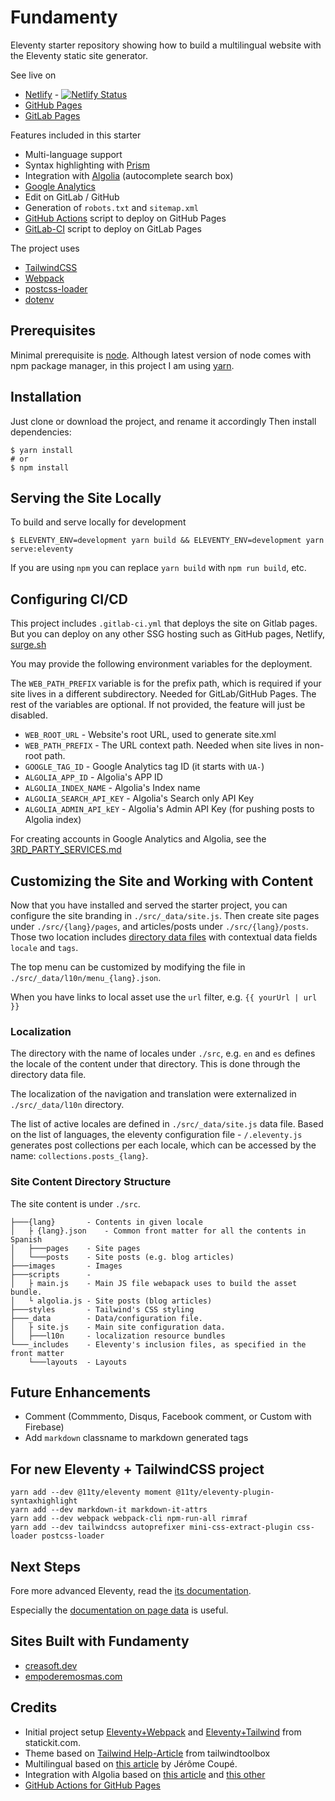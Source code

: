 Fundamenty
==========

Eleventy starter repository showing how to build a multilingual website with the 
Eleventy static site generator.

See live on 
- [Netlify](https://fundamenty.netlify.app/) - [![Netlify Status](https://api.netlify.com/api/v1/badges/78a62ba4-e24e-45ca-ae9a-62306bf9bed8/deploy-status)](https://app.netlify.com/sites/fundamenty/deploys)
- [GitHub Pages](https://creasoft-dev.github.io/fundamenty/)
- [GitLab Pages](https://creasoft-dev.gitlab.io/projects/fundamenty/)

Features included in this starter
- Multi-language support
- Syntax highlighting with [Prism](https://prismjs.com/)
- Integration with [Algolia](https://www.algolia.com/) (autocomplete search box)
- [Google Analytics](https://analytics.google.com/)
- Edit on GitLab / GitHub
- Generation of `robots.txt` and `sitemap.xml`
- [GitHub Actions](https://docs.github.com/en/actions) script to deploy on GitHub Pages
- [GitLab-CI](https://about.gitlab.com/stages-devops-lifecycle/continuous-integration/) script to deploy on GitLab Pages

The project uses
- [TailwindCSS](https://tailwindcss.com/)
- [Webpack](https://webpack.js.org/)
- [postcss-loader](https://github.com/postcss/postcss-loader)
- [dotenv](https://github.com/motdotla/dotenv)

## Prerequisites
Minimal prerequisite is [node](https://nodejs.org/). Although latest version of node comes with
npm package manager, in this project I am using [yarn](https://yarnpkg.com/). 

## Installation
Just clone or download the project, and rename it accordingly
Then install dependencies:
```
$ yarn install
# or
$ npm install
```

## Serving the Site Locally
To build and serve locally for development
```
$ ELEVENTY_ENV=development yarn build && ELEVENTY_ENV=development yarn serve:eleventy
```
If you are using `npm` you can replace `yarn build` with `npm run build`, etc.

## Configuring CI/CD
This project includes `.gitlab-ci.yml` that deploys the site on Gitlab pages. But you can deploy
on any other SSG hosting such as GitHub pages, Netlify, [surge.sh](https://surge.sh/)

You may provide the following environment variables for the deployment.

The `WEB_PATH_PREFIX` variable is for the prefix path, which is required if your site lives in a different subdirectory. Needed for GitLab/GitHub Pages. 
The rest of the variables are optional. If not provided, the feature will just be disabled.

- `WEB_ROOT_URL`           - Website's root URL, used to generate site.xml
- `WEB_PATH_PREFIX`        - The URL context path. Needed when site lives in non-root path.
- `GOOGLE_TAG_ID`          - Google Analytics tag ID (it starts with `UA-`)
- `ALGOLIA_APP_ID`         - Algolia's APP ID 
- `ALGOLIA_INDEX_NAME`     - Algolia's Index name
- `ALGOLIA_SEARCH_API_KEY` - Algolia's Search only API Key
- `ALGOLIA_ADMIN_API_kEY`  - Algolia's Admin API Key (for pushing posts to Algolia index)

For creating accounts in Google Analytics and Algolia, see the [3RD_PARTY_SERVICES.md](3RD_PARTY_SERVICES.md)

## Customizing the Site and Working with Content
Now that you have installed and served the starter project, you can configure the site branding in `./src/_data/site.js`.
Then create site pages under `./src/{lang}/pages`, and articles/posts under `./src/{lang}/posts`.
Those two location includes [directory data files](https://www.11ty.dev/docs/data-template-dir/) with contextual data fields `locale` and `tags`.

The top menu can be customized by modifying the file in `./src/_data/l10n/menu_{lang}.json`.

When you have links to local asset use the `url` filter, e.g. `{{ yourUrl | url }}`

### Localization
The directory with the name of locales under `./src`, e.g. `en` and `es` defines the locale of the 
content under that directory. This is done through  the  directory data file.

The localization of the navigation and translation were externalized in `./src/_data/l10n` directory.

The list of active locales are defined in `./src/_data/site.js` data file.
Based on the list of languages, the eleventy configuration file - `/.eleventy.js` generates 
post collections per each locale, which can be accessed by the name:
`collections.posts_{lang}`.


### Site Content Directory Structure
The site content is under `./src`.
```
├───{lang}       - Contents in given locale 
│   ├ {lang}.json    - Common front matter for all the contents in Spanish 
│   ├───pages    - Site pages
│   └───posts    - Site posts (e.g. blog articles)
├───images       - Images
├───scripts      - 
│   ├ main.js    - Main JS file webapack uses to build the asset bundle.
│   └ algolia.js - Site posts (blog articles)
├───styles       - Tailwind's CSS styling
├───_data        - Data/configuration file.
│   ├ site.js    - Main site configuration data.
│   ├───l10n     - localization resource bundles
└───_includes    - Eleventy's inclusion files, as specified in the front matter 
    └───layouts  - Layouts
```

## Future Enhancements
- Comment (Commmento, Disqus, Facebook comment, or Custom with Firebase)
- Add `markdown` classname to markdown generated tags

## For new Eleventy + TailwindCSS project
```
yarn add --dev @11ty/eleventy moment @11ty/eleventy-plugin-syntaxhighlight
yarn add --dev markdown-it markdown-it-attrs
yarn add --dev webpack webpack-cli npm-run-all rimraf
yarn add --dev tailwindcss autoprefixer mini-css-extract-plugin css-loader postcss-loader
```

## Next Steps
Fore more advanced Eleventy, read the [its documentation](https://www.11ty.dev/docs/).

Especially the [documentation on page data](https://www.11ty.dev/docs/data-eleventy-supplied/) is useful.


## Sites Built with Fundamenty
- [creasoft.dev](https://creasoft.dev)
- [empoderemosmas.com](https://empoderemosmas.com)


## Credits
- Initial project setup [Eleventy+Webpack](https://statickit.com/guides/eleventy-webpack) and [Eleventy+Tailwind](https://statickit.com/guides/eleventy-tailwind) from statickit.com.
- Theme based on [Tailwind Help-Article](https://github.com/tailwindtoolbox/Help-Article) from tailwindtoolbox
- Multilingual based on [this article](https://www.webstoemp.com/blog/multilingual-sites-eleventy/) by Jérôme Coupé.
- Integration with Algolia based on [this article](https://www.raymondcamden.com/2020/06/24/adding-algolia-search-to-eleventy-and-netlify) and [this other](https://www.raymondcamden.com/2020/07/01/adding-algolia-search-to-eleventy-and-netlify-part-two)
- [GitHub Actions for GitHub Pages](https://github.com/marketplace/actions/github-pages-action)
